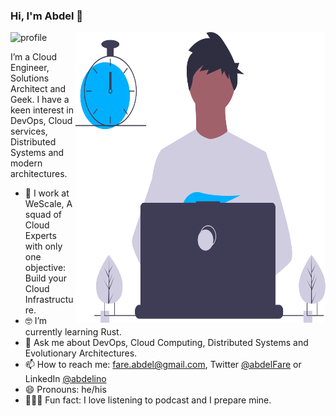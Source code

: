 ### Hi, I'm Abdel 👋

<img src="https://github-readme-stats.vercel.app/api?username=abdelino17&&show_icons=true&title_color=ffffff&icon_color=ffd974&text_color=ffffff&bg_color=091012" alt="profile">

<img align="right" src="https://github.com/abdelino17/abdelino17/blob/main/undraw_dev_productivity_umsq.svg" alt="Illustration of a productive dev" width=400px height=465px/>

I’m a Cloud Engineer, Solutions Architect and Geek. I have a keen interest in DevOps, Cloud services, Distributed Systems and modern architectures.

- 📱     I work at WeScale, A squad of Cloud Experts with only one objective: Build your Cloud Infrastructure.
- 🤓    I’m currently learning Rust.
- 💬    Ask me about DevOps, Cloud Computing, Distributed Systems and Evolutionary Architectures.
- 📫    How to reach me: fare.abdel@gmail.com, Twitter [@abdelFare](https://twitter.com/abdelFare) or LinkedIn [@abdelino](https://www.linkedin.com/in/abdelino)
- 😄    Pronouns: he/his
- 🚴🏽‍♀️  Fun fact: I love listening to podcast and I prepare mine.
